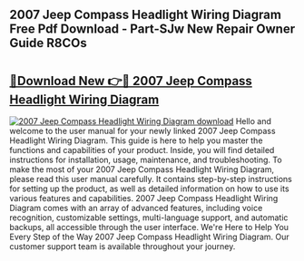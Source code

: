## 2007 Jeep Compass Headlight Wiring Diagram Free Pdf Download - Part-SJw New Repair Owner Guide R8COs

# <h2><a href="http://dfm7k4l.blite.top/?on=2007+Jeep+Compass+Headlight+Wiring+Diagram">🔗Download New 👉🔴 2007 Jeep Compass Headlight Wiring Diagram</a></h2>

[![2007 Jeep Compass Headlight Wiring Diagram download](https://i.imgur.com/lujVjoI.png)](http://dfm7k4l.blite.top/?on=2007+Jeep+Compass+Headlight+Wiring+Diagram)
Hello and welcome to the user manual for your newly linked 2007 Jeep Compass Headlight Wiring Diagram. This guide is here to help you master the functions and capabilities of your product. Inside, you will find detailed instructions for installation, usage, maintenance, and troubleshooting. To make the most of your 2007 Jeep Compass Headlight Wiring Diagram, please read this user manual carefully. It contains step-by-step instructions for setting up the product, as well as detailed information on how to use its various features and capabilities. 2007 Jeep Compass Headlight Wiring Diagram comes with an array of advanced features, including voice recognition, customizable settings, multi-language support, and automatic backups, all accessible through the user interface. We're Here to Help You Every Step of the Way 2007 Jeep Compass Headlight Wiring Diagram. Our customer support team is available throughout your journey.
